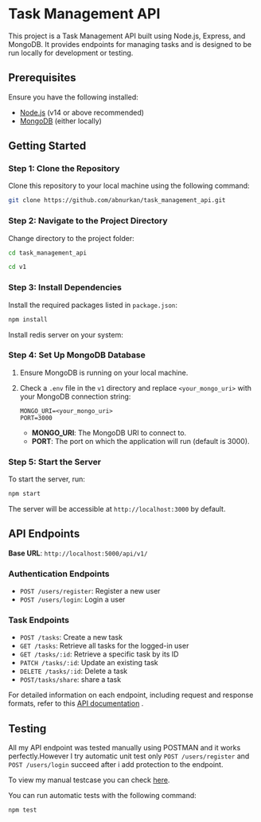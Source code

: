 
# Task Management API

This project is a Task Management API built using Node.js, Express, and MongoDB. It provides endpoints for managing tasks and is designed to be run locally for development or testing.

## Prerequisites

Ensure you have the following installed:

- [Node.js](https://nodejs.org/) (v14 or above recommended)
- [MongoDB](https://www.mongodb.com/try/download/community) (either locally)
## Getting Started

### Step 1: Clone the Repository

Clone this repository to your local machine using the following command:

```bash
git clone https://github.com/abnurkan/task_management_api.git
```

### Step 2: Navigate to the Project Directory

Change directory to the project folder:

```bash
cd task_management_api
```
```bash
cd v1
```

### Step 3: Install Dependencies

Install the required packages listed in `package.json`:

```bash
npm install
```
Install redis server on your system:


### Step 4: Set Up MongoDB Database

1. Ensure MongoDB is running on your local machine.
2. Check a `.env` file in the `v1` directory and replace `<your_mongo_uri>` with your MongoDB connection string:

   ```plaintext
   MONGO_URI=<your_mongo_uri>
   PORT=3000
   ```

   - **MONGO_URI**: The MongoDB URI to connect to.
   - **PORT**: The port on which the application will run (default is 3000).

### Step 5: Start the Server

To start the server, run:

```bash
npm start
```


The server will be accessible at `http://localhost:3000` by default.

## API Endpoints

**Base URL**: `http://localhost:5000/api/v1/`

### Authentication Endpoints

- `POST /users/register`: Register a new user
- `POST /users/login`: Login a user

### Task Endpoints

- `POST /tasks`: Create a new task
- `GET /tasks`: Retrieve all tasks for the logged-in user
- `GET /tasks/:id`: Retrieve a specific task by its ID
- `PATCH /tasks/:id`: Update an existing task
- `DELETE /tasks/:id`: Delete a task
- `POST/tasks/share`: share a task

For detailed information on each endpoint, including request and response formats, refer to this  [API documentation](https://github.com/abnurkan/task_management_api/blob/main/v1/Task_Management_API_Documentation.md) .

## Testing
All my API endpoint was tested manually using POSTMAN and it works perfectly.However I try automatic unit test only `POST /users/register` and `POST /users/login` succeed after i add protection to the endpoint.

To view my manual testcase you can check [here](https://github.com/abnurkan/task_management_api/pull/1).

You can run automatic tests with the following command:

```bash
npm test
```
